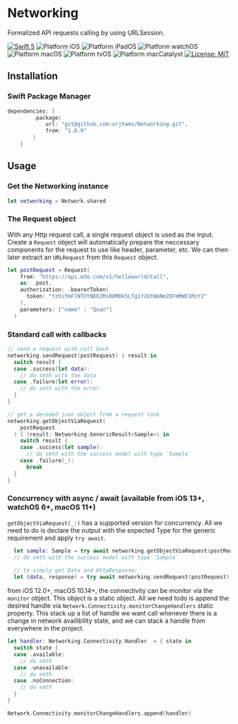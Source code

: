 # Networking
Formalized API requests calling by using URLSession.

<p align="left">
<a href="https://developer.apple.com/swift"><img src="https://img.shields.io/badge/language-Swift%205.5-brightgreen" alt="Swift 5" /></a>
<img src="https://img.shields.io/badge/platform-iOS-blue.svg?style=flat" alt="Platform iOS" />
<img src="https://img.shields.io/badge/platform-iPadOS-red.svg?style=flat" alt="Platform iPadOS" />
<img src="https://img.shields.io/badge/platform-watchOS-orange.svg?style=flat" alt="Platform watchOS" />
<img src="https://img.shields.io/badge/platform-macOS-cyan.svg?style=flat" alt="Platform macOS" />
<img src="https://img.shields.io/badge/platform-tvOS-purple.svg?style=flat" alt="Platform tvOS" />
<img src="https://img.shields.io/badge/platform-Catalyst-brown.svg?style=flat" alt="Platform macCatalyst" />
<a href="https://raw.githubusercontent.com/urjhams/Networking/main/LICENSE"><img src="https://img.shields.io/badge/license-MIT-red" alt="License: MIT" /></a>
</p>

## Installation

### Swift Package Manager

```Swift
dependencies: [
        .package(
            url: "git@github.com:urjhams/Networking.git",
            from: "1.0.0"
        )
    ]
```

## Usage

### Get the Networking instance
```Swift
let networking = Network.shared
```

### The Request object
With any Http request call, a single request object is used as the input. Create a `Request` object will automatically prepare the neccessary components for the request to use like header, parameter, etc. We can then later extract an `URLRequest` from this `Request` object.
```Swift
let postRequest = Request(
    from: "https://api.m3o.com/v1/helloworld/Call",
    as: .post,
    authorization: .bearerToken(
      token: "YzhiYmFlNTUtNDE2Mi00MDk5LTg1Y2UtNmNmZDFmMWE1MzY2"
    ),
    parameters: ["name" : "Quan"]
  )
```

### Standard call with callbacks
```Swift
// send a request with call back
networking.sendRequest(postRequest) { result in
  switch result {
  case .success(let data):
    // do smth with the data
  case .failure(let error):
    // do smth with the error
  }
}

// get a decoded json object from a request task
networking.getObjectViaRequest(
    postRequest
  ) { (result: Networking.GenericResult<Sample>) in
    switch result {
    case .success(let sample):
      // do smth with the success model with type `Sample`
    case .failure(_):
      break
  }
}
```

### Concurrency with async / await (available from iOS 13+, watchOS 6+, macOS 11+)
`getObjectViaRequest(_:)` has a supported version for concurrency. All we need to do is declare the output with the expected Type for the generic requirement and apply `try await`.
```Swift
  let sample: Sample = try await networking.getObjectViaRequest(postRequest)
  // do smth with the success model with type `Sample`
  
  // to simply get Data and HttpResponse:
  let (data, response) = try await networking.sendRequest(postRequest)
```

from iOS 12.0+, macOS 10.14+, the connectivity can be monitor via the `monitor` object. This object is a static object. All we need todo is append the desired handle via `Network.Connectivity.monitorChangeHandlers` static property. This stack up a list of handle we want call whenever there is a change in network availibility state, and we can stack a handle from everywhere in the project.
```Swift
let handler: Networking.Connectivity.Handler  = { state in
  switch state {
  case .available:
    // do smth
  case .unavailable:
    // do smth
  case .noConnection:
    // do smth
  }
}

Network.Connectivity.monitorChangeHandlers.append(handler)
```
